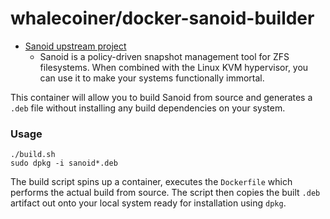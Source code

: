 # whalecoiner/docker-sanoid-builder

* [Sanoid upstream project](https://github.com/jimsalterjrs/sanoid)
  * Sanoid is a policy-driven snapshot management tool for ZFS filesystems. When combined with the Linux KVM hypervisor, you can use it to make your systems functionally immortal.

This container will allow you to build Sanoid from source and generates a `.deb` file without installing any build dependencies on your system.

### Usage

```
./build.sh
sudo dpkg -i sanoid*.deb
```

The build script spins up a container, executes the `Dockerfile` which performs the actual build from source. The script then copies the built `.deb` artifact out onto your local system ready for installation using `dpkg`.
